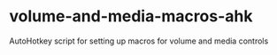 # volume-and-media-macros-ahk
AutoHotkey script for setting up macros for volume and media controls
